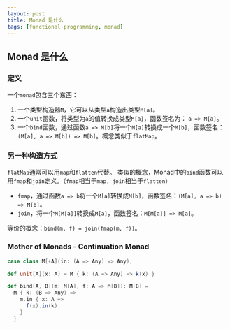 ```yaml
---
layout: post
title: Monad 是什么
tags: [functional-programming, monad]
---
```



## Monad 是什么

### 定义

一个`monad`包含三个东西：

1. 一个类型构造器`M`，它可以从类型`a`构造出类型`M[a]`。
2. 一个`unit`函数，将类型为`a`的值转换成类型`M[a]`，函数签名为： `a => M[a]`。
3. 一个`bind`函数，通过函数`a => M[b]`将一个`M[a]`转换成一个`M[b]`，函数签名：`(M[a], a => M[b]) => M[b]`。概念类似于`flatMap`。

### 另一种构造方式

`flatMap`通常可以用`map`和`flatten`代替。
类似的概念，Monad中的`bind`函数可以用`fmap`和`join`定义。（`fmap`相当于`map`，`join`相当于`flatten`）

- `fmap`，通过函数`a => b`将一个`M[a]`转换成`M[b]`，函数签名：`(M[a], a => b) => M[b]`。
- `join`，将一个`M[M[a]]`转换成`M[a]`，函数签名：`M[M[a]] => M[a]`。

等价的概念：`bind(m, f) = join(fmap(m, f))`。


### Mother of Monads - Continuation Monad

```scala
case class M[+A](in: (A => Any) => Any);

def unit[A](x: A) = M { k: (A => Any) => k(x) }

def bind[A, B](m: M[A], f: A => M[B]): M[B] =
  M { k: (B => Any) =>
    m.in { x: A =>
      f(x).in(k)
    }
  }
```
